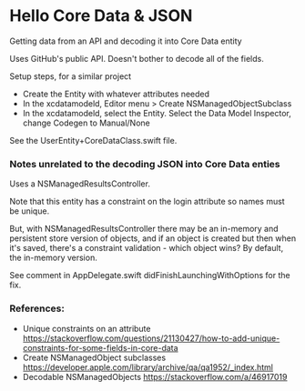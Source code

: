#  Hello Core Data & JSON

Getting data from an API and decoding it into Core Data entity 

Uses GitHub's public API. Doesn't bother to decode all of the fields. 

Setup steps, for a similar project 

- Create the Entity with whatever attributes needed
- In the xcdatamodeld,  Editor menu > Create NSManagedObjectSubclass 
- In the xcdatamodeld, select the Entity.  Select the Data Model Inspector, change Codegen to Manual/None

See the UserEntity+CoreDataClass.swift file. 

### Notes unrelated to the decoding JSON into Core Data enties 

Uses a NSManagedResultsController. 

Note that this entity has a constraint on the login attribute so names must be unique. 

But, with NSManagedResultsController there may be an in-memory and persistent store version of objects, and if an object is created but then when it's saved, there's a constraint validation - which object wins? By default, the in-memory version. 

See comment in AppDelegate.swift didFinishLaunchingWithOptions for the fix. 

### References:

- Unique constraints on an attribute https://stackoverflow.com/questions/21130427/how-to-add-unique-constraints-for-some-fields-in-core-data
- Create NSManagedObject subclasses https://developer.apple.com/library/archive/qa/qa1952/_index.html
- Decodable NSManagedObjects https://stackoverflow.com/a/46917019
